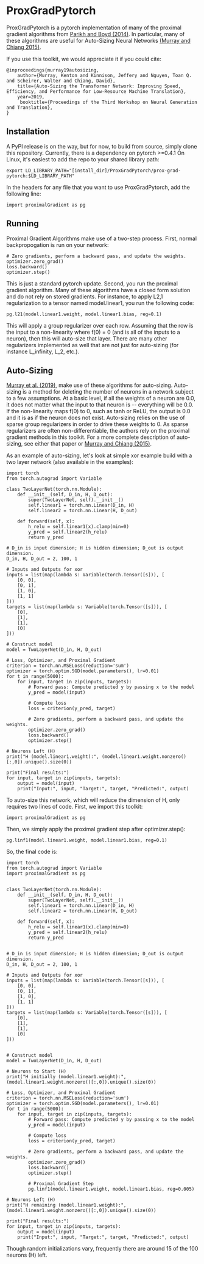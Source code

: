 # ProxGradPytorch
ProxGradPytorch is a pytorch implementation of many of the proximal gradient algorithms from [Parikh and Boyd (2014)](https://web.stanford.edu/~boyd/papers/prox_algs.html). In particular, many of these algorithms are useful for Auto-Sizing Neural Networks [(Murray and Chiang 2015)](https://www.aclweb.org/anthology/D15-1107).

If you use this toolkit, we would appreciate it if you could cite:

    @inproceedings{murray19autosizing,
        author={Murray, Kenton and Kinnison, Jeffery and Nguyen, Toan Q. and Scheirer, Walter and Chiang, David},
        title={Auto-Sizing the Transformer Network: Improving Speed, Efficiency, and Performance for Low-Resource Machine Translation},
        year=2019,
         booktitle={Proceedings of the Third Workshop on Neural Generation and Translation},
    }

## Installation
A PyPI release is on the way, but for now, to build from source, simply clone this repository. Currently, there is a dependency on pytorch >=0.4.1 On Linux, it's easiest to add the repo to your shared library path:

```
export LD_LIBRARY_PATH="[install_dir]/ProxGradPytorch/prox-grad-pytorch:$LD_LIBRARY_PATH"
```

In the headers for any file that you want to use ProxGradPytorch, add the following line:

```
import proximalGradient as pg
```

## Running

Proximal Gradient Algorithms make use of a two-step process. First, normal backpropogation is run on your network:

```
# Zero gradients, perform a backward pass, and update the weights.
optimizer.zero_grad()
loss.backward()
optimizer.step()
```

This is just a standard pytorch update. Second, you run the proximal gradient algorithm. Many of these algorithms have a closed form solution and do not rely on stored gradients. For instance, to apply L2,1 regularization to a tensor named model.linear1, you run the following code:

```
pg.l21(model.linear1.weight, model.linear1.bias, reg=0.1)
```

This will apply a group regularizer over each row. Assuming that the row is the input to a non-linearity where f(0) = 0 (and is all of the inputs to a neuron), then this will auto-size that layer. There are many other regularizers implemented as well that are not just for auto-sizing (for instance L_infinity, L_2, etc.).

## Auto-Sizing

[Murray et al. (2019)](https://), make use of these algorithms for auto-sizing. Auto-sizing is a method for deleting the number of neurons in a network subject to a few assumptions. At a basic level, if all the weights of a neuron are 0.0, it does not matter what the input to that neuron is -- everything will be 0.0. If the non-linearity maps f(0) to 0, such as tanh or ReLU, the output is 0.0 and it is as if the neuron does not exist. Auto-sizing relies on the use of sparse group regularizers in order to drive these weights to 0. As sparse regularizers are often non-differentiable, the authors rely on the proximal gradient methods in this toolkit. For a more complete description of auto-sizing, see either that paper or [Murray and Chiang (2015)](https://www.aclweb.org/anthology/D15-1107).

As an example of auto-sizing, let's look at simple xor example build with a two layer network (also available in the examples):

```
import torch
from torch.autograd import Variable

class TwoLayerNet(torch.nn.Module):
    def __init__(self, D_in, H, D_out):
        super(TwoLayerNet, self).__init__()
        self.linear1 = torch.nn.Linear(D_in, H)
        self.linear2 = torch.nn.Linear(H, D_out)

    def forward(self, x):
        h_relu = self.linear1(x).clamp(min=0)
        y_pred = self.linear2(h_relu)
        return y_pred

# D_in is input dimension; H is hidden dimension; D_out is output dimension.
D_in, H, D_out = 2, 100, 1

# Inputs and Outputs for xor
inputs = list(map(lambda s: Variable(torch.Tensor([s])), [
    [0, 0],
    [0, 1],
    [1, 0],
    [1, 1]
]))
targets = list(map(lambda s: Variable(torch.Tensor([s])), [
    [0],
    [1],
    [1],
    [0]
]))

# Construct model
model = TwoLayerNet(D_in, H, D_out)

# Loss, Optimizer, and Proximal Gradient
criterion = torch.nn.MSELoss(reduction='sum')
optimizer = torch.optim.SGD(model.parameters(), lr=0.01)
for t in range(5000):
    for input, target in zip(inputs, targets):
        # Forward pass: Compute predicted y by passing x to the model
        y_pred = model(input)

        # Compute loss
        loss = criterion(y_pred, target)

        # Zero gradients, perform a backward pass, and update the weights.
        optimizer.zero_grad()
        loss.backward()
        optimizer.step()

# Neurons Left (H)
print("H (model.linear1.weight):", (model.linear1.weight.nonzero()[:,0]).unique().size(0))

print("Final results:")
for input, target in zip(inputs, targets):
    output = model(input)
    print("Input:", input, "Target:", target, "Predicted:", output)
``` 

To auto-size this network, which will reduce the dimension of H, only requires two lines of code. First, we import this toolkit:

```
import proximalGradient as pg
```

Then, we simply apply the proximal gradient step after optimizer.step():

```
pg.linf1(model.linear1.weight, model.linear1.bias, reg=0.1)
```

So, the final code is:


```
import torch
from torch.autograd import Variable
import proximalGradient as pg


class TwoLayerNet(torch.nn.Module):
    def __init__(self, D_in, H, D_out):
        super(TwoLayerNet, self).__init__()
        self.linear1 = torch.nn.Linear(D_in, H)
        self.linear2 = torch.nn.Linear(H, D_out)

    def forward(self, x):
        h_relu = self.linear1(x).clamp(min=0)
        y_pred = self.linear2(h_relu)
        return y_pred


# D_in is input dimension; H is hidden dimension; D_out is output dimension.
D_in, H, D_out = 2, 100, 1

# Inputs and Outputs for xor
inputs = list(map(lambda s: Variable(torch.Tensor([s])), [
    [0, 0],
    [0, 1],
    [1, 0],
    [1, 1]
]))
targets = list(map(lambda s: Variable(torch.Tensor([s])), [
    [0],
    [1],
    [1],
    [0]
]))


# Construct model
model = TwoLayerNet(D_in, H, D_out)

# Neurons to Start (H)
print("H initially (model.linear1.weight):", (model.linear1.weight.nonzero()[:,0]).unique().size(0))

# Loss, Optimizer, and Proximal Gradient
criterion = torch.nn.MSELoss(reduction='sum')
optimizer = torch.optim.SGD(model.parameters(), lr=0.01)
for t in range(5000):
    for input, target in zip(inputs, targets):
        # Forward pass: Compute predicted y by passing x to the model
        y_pred = model(input)

        # Compute loss
        loss = criterion(y_pred, target)

        # Zero gradients, perform a backward pass, and update the weights.
        optimizer.zero_grad()
        loss.backward()
        optimizer.step()

        # Proximal Gradient Step
        pg.linf1(model.linear1.weight, model.linear1.bias, reg=0.005)

# Neurons Left (H)
print("H remaining (model.linear1.weight):", (model.linear1.weight.nonzero()[:,0]).unique().size(0))

print("Final results:")
for input, target in zip(inputs, targets):
    output = model(input)
    print("Input:", input, "Target:", target, "Predicted:", output)
``` 

Though random initializations vary, frequently there are around 15 of the 100 neurons (H) left.
